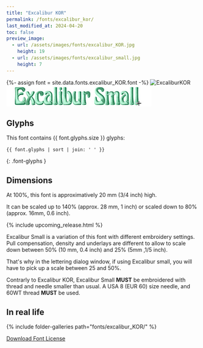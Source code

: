 ```yaml
---
title: "Excalibur KOR"
permalink: /fonts/excalibur_kor/
last_modified_at: 2024-04-20
toc: false
preview_image:
  - url: /assets/images/fonts/excalibur_KOR.jpg
    height: 19
  - url: /assets/images/fonts/excalibur_small.jpg
    height: 7
---
```

{%- assign font = site.data.fonts.excalibur_KOR.font -%}
![ExcaliburKOR](/assets/images/fonts/excalibur_KOR.jpg)
![Excalibursmall](/assets/images/fonts/excalibur_small.jpg)

## Glyphs

This font contains  {{ font.glyphs.size }} glyphs:

```
{{ font.glyphs | sort | join: ' ' }}
```
{: .font-glyphs }

## Dimensions

At 100%, this font is approximatively 20 mm (3/4 inch) high.

It can be scaled up to 140% (approx. 28 mm, 1 inch) or scaled down to  80% (approx.  16mm, 0.6 inch).

{% include upcoming_release.html %} 

Excalibur Small is a variation of this font with different embroidery settings. Pull compensation, density and underlays are different to allow to scale down between 50% (10 mm, 0.4 inch) and 25% (5mm ,1/5 inch). 

That's why in the lettering dialog window, if using Excalibur small, you will have to pick up a scale between 25 and 50%. 

Contrarly to Excalibur KOR, Excalibur Small  **MUST** be embroidered with thread and needle smaller than usual.
A USA 8 (EUR 60) size needle, and 60WT thread **MUST** be used.


## In real life

{% include folder-galleries path="fonts/excalibur_KOR/" %}

[Download Font License](https://github.com/inkstitch/inkstitch/tree/main/fonts/excalibur_KOR/LICENSE)
